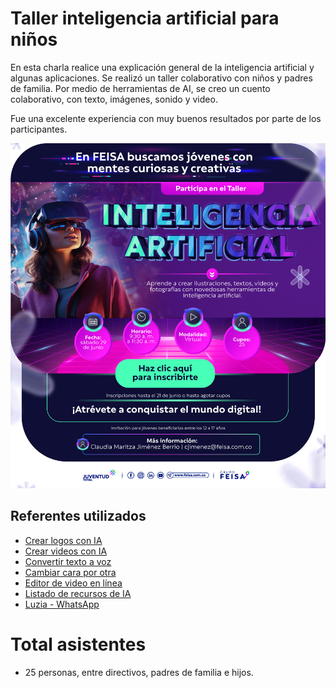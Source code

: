 # Taller inteligencia artificial para niños

En esta charla realice una explicación general de la inteligencia artificial y algunas aplicaciones. Se realizó un taller colaborativo con niños y padres de familia. Por medio de herramientas de AI, se creo un cuento colaborativo, con texto, imágenes, sonido y video.

Fue una excelente experiencia con muy buenos resultados por parte de los participantes.

![Mailing del evento](https://github.com/xaca/talks/blob/master/24%20-%20Taller%20Inteligencia%20Artificial%20-%20FEISA/Mailing-Inteligencia-Artificial.jpg?raw=true)

## Referentes utilizados

- [Crear logos con IA](https://logogalleria.com/es/app)
- [Crear videos con IA](https://videomaker.me/app)
- [Convertir texto a voz](https://texttospeech.im/es)
- [Cambiar cara por otra](https://remaker.ai/face-swap-free/)
- [Editor de video en línea](https://www.kapwing.com/studio/editor)
- [Listado de recursos de IA](https://www.digitalsamaritan.co/)
- [Luzia - WhatsApp](https://www.luzia.com/)

# Total asistentes

- 25 personas, entre directivos, padres de familia e hijos.